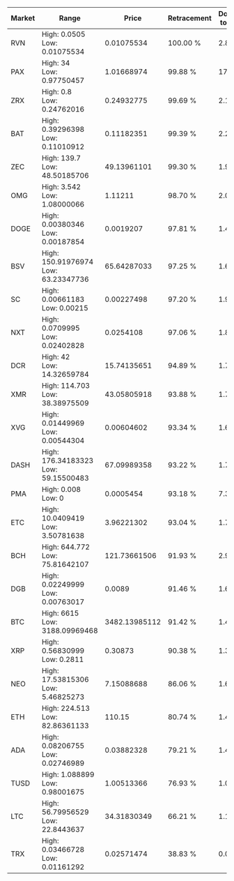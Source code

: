 | Market | Range | Price| Retracement | Doubles to 50% |
| --- | --- | --- | --- | --- |
| RVN | High: 0.0505<br />Low: 0.01075534 | 0.01075534 | 100.00 % | 2.85 |
| PAX | High: 34<br />Low: 0.97750457 | 1.01668974 | 99.88 % | 17.20 |
| ZRX | High: 0.8<br />Low: 0.24762016 | 0.24932775 | 99.69 % | 2.10 |
| BAT | High: 0.39296398<br />Low: 0.11010912 | 0.11182351 | 99.39 % | 2.25 |
| ZEC | High: 139.7<br />Low: 48.50185706 | 49.13961101 | 99.30 % | 1.91 |
| OMG | High: 3.542<br />Low: 1.08000066 | 1.11211 | 98.70 % | 2.08 |
| DOGE | High: 0.00380346<br />Low: 0.00187854 | 0.0019207 | 97.81 % | 1.48 |
| BSV | High: 150.91976974<br />Low: 63.23347736 | 65.64287033 | 97.25 % | 1.63 |
| SC | High: 0.00661183<br />Low: 0.00215 | 0.00227498 | 97.20 % | 1.93 |
| NXT | High: 0.0709995<br />Low: 0.02402828 | 0.0254108 | 97.06 % | 1.87 |
| DCR | High: 42<br />Low: 14.32659784 | 15.74135651 | 94.89 % | 1.79 |
| XMR | High: 114.703<br />Low: 38.38975509 | 43.05805918 | 93.88 % | 1.78 |
| XVG | High: 0.01449969<br />Low: 0.00544304 | 0.00604602 | 93.34 % | 1.65 |
| DASH | High: 176.34183323<br />Low: 59.15500483 | 67.09989358 | 93.22 % | 1.75 |
| PMA | High: 0.008<br />Low: 0 | 0.0005454 | 93.18 % | 7.33 |
| ETC | High: 10.0409419<br />Low: 3.50781638 | 3.96221302 | 93.04 % | 1.71 |
| BCH | High: 644.772<br />Low: 75.81642107 | 121.73661506 | 91.93 % | 2.96 |
| DGB | High: 0.02249999<br />Low: 0.00763017 | 0.0089 | 91.46 % | 1.69 |
| BTC | High: 6615<br />Low: 3188.09969468 | 3482.13985112 | 91.42 % | 1.41 |
| XRP | High: 0.56830999<br />Low: 0.2811 | 0.30873 | 90.38 % | 1.38 |
| NEO | High: 17.53815306<br />Low: 5.46825273 | 7.15088688 | 86.06 % | 1.61 |
| ETH | High: 224.513<br />Low: 82.86361133 | 110.15 | 80.74 % | 1.40 |
| ADA | High: 0.08206755<br />Low: 0.02746989 | 0.03882328 | 79.21 % | 1.41 |
| TUSD | High: 1.088899<br />Low: 0.98001675 | 1.00513366 | 76.93 % | 1.03 |
| LTC | High: 56.79956529<br />Low: 22.8443637 | 34.31830349 | 66.21 % | 1.16 |
| TRX | High: 0.03466728<br />Low: 0.01161292 | 0.02571474 | 38.83 % | 0.00 |
